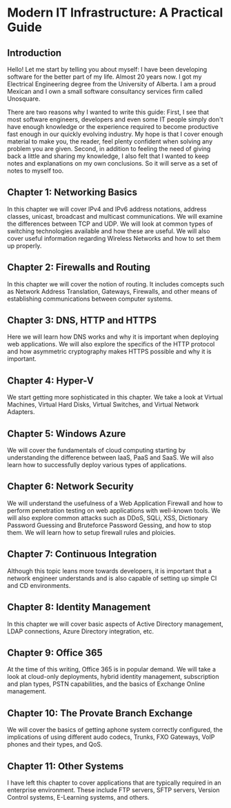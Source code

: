 # Modern IT Infrastructure: A Practical Guide

## Introduction

Hello! Let me start by telling you about myself: I have been developing software for the better part of my life. Almost 20 years now. 
I got my Electrical Engineering degree from the University of Alberta. I am a proud Mexican and I own a small software consultancy services firm called Unosquare.

There are two reasons why I wanted to write this guide: First, I see that most software engineers, developers and even some IT people 
simply don't have enough knowledge or the experience required to become productive fast enough in our quickly evolving industry. My hope is that I cover enough material to make you, the reader, feel plenty confident when solving any problem you are given. Second, in addition to feeling the need of giving back a little and sharing my knowledge, I also felt that I wanted to keep notes and explanations on my own conclusions. So it will serve as a set of notes to myself too.

## Chapter 1: Networking Basics

In this chapter we will cover IPv4 and IPv6 address notations, address classes, unicast, broadcast and multicast communications. We will
examine the differences between TCP and UDP. We will look at common types of switching technologies available and how these are useful.
We will also cover useful information regarding Wireless Networks and how to set them up properly.

## Chapter 2: Firewalls and Routing

In this chapter we will cover the notion of routing. It includes comcepts such as Network Address Translation, Gateways, Firewalls, and other
means of establishing communications between computer systems.

## Chapter 3: DNS, HTTP and HTTPS

Here we will learn how DNS works and why it is important when deploying web applications. We will also explore the specifics of the HTTP 
protocol and how asymmetric cryptography makes HTTPS possible and why it is important.

## Chapter 4: Hyper-V

We start getting more sophisticated in this chapter. We take a look at Virtual Machines, Virtual Hard Disks, Virtual Switches, and Virtual
Network Adapters.

## Chapter 5: Windows Azure

We will cover the fundamentals of cloud computing starting by understanding the difference between IaaS, PaaS and SaaS. We will also learn
how to successfully deploy various types of applications.

## Chapter 6: Network Security

We will understand the usefulness of a Web Application Firewall and how to perform penetration testing on web applications with well-known tools.
We will also explore common attacks such as DDoS, SQLi, XSS, Dictionary Password Guessing and Bruteforce Password Gessing, and how to stop
them. We will learn how to setup firewall rules and ploicies.

## Chapter 7: Continuous Integration

Although this topic leans more towards developers, it is important that a network engineer understands and is also capable of setting up
simple CI and CD environments.

## Chapter 8: Identity Management

In this chapter we will cover basic aspects of Active Directory management, LDAP connections, Azure Directory integration, etc.

## Chapter 9: Office 365

At the time of this writing, Office 365 is in popular demand. We will take a look at cloud-only deployments, hybrid identity management,
subscription and plan types, PSTN capabilities, and the basics of Exchange Online management.

## Chapter 10: The Provate Branch Exchange

We will cover the basics of getting aphone system correctly configured, the implications of using different audo codecs, Trunks, FXO
Gateways, VoIP phones and their types, and QoS.

## Chapter 11: Other Systems

I have left this chapter to cover applications that are typically required in an enterprise environment. These include FTP servers, 
SFTP servers, Version Control systems, E-Learning systems, and others. 
